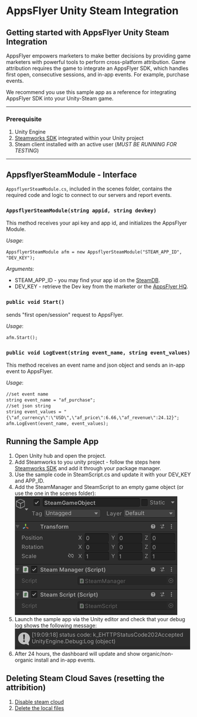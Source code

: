 # AppsFlyer Unity Steam Integration

## **Getting started with AppsFlyer Unity Steam Integration**

AppsFlyer empowers marketers to make better decisions by providing game marketers with powerful tools to perform cross-platform attribution.
Game attribution requires the game to integrate an AppsFlyer SDK, which handles first open, consecutive sessions, and in-app events. For example, purchase events.

We recommend you use this sample app as a reference for integrating AppsFlyer SDK into your Unity-Steam game.

<hr/>

### Prerequisite

1. Unity Engine
2. [Steamworks SDK](https://steamworks.github.io/) integrated within your Unity project
3. Steam client installed with an active user (_MUST BE RUNNING FOR TESTING_)

<hr/>

## **AppsflyerSteamModule - Interface**

`AppsflyerSteamModule.cs`, included in the scenes folder, contains the required code and logic to connect to our servers and report events.

### `AppsflyerSteamModule(string appid, string devkey)`

This method receives your api key and app id, and initializes the AppsFlyer Module.

_Usage_:

```
AppsflyerSteamModule afm = new AppsflyerSteamModule("STEAM_APP_ID", "DEV_KEY");
```

_Arguments_:

- STEAM_APP_ID - you may find your app id on the [SteamDB](https://steamdb.info/apps/).
- DEV_KEY - retrieve the Dev key from the marketer or the [AppsFlyer HQ](https://support.appsflyer.com/hc/en-us/articles/211719806-App-settings-#general-app-settings).

### `public void Start()`

sends "first open/session" request to AppsFlyer.

_Usage_:

```
afm.Start();
```

### `public void LogEvent(string event_name, string event_values)`

This method receives an event name and json object and sends an in-app event to AppsFlyer.

_Usage_:

```
//set event name
string event_name = "af_purchase";
//set json string
string event_values = "{\"af_currency\":\"USD\",\"af_price\":6.66,\"af_revenue\":24.12}";
afm.LogEvent(event_name, event_values);
```

## Running the Sample App

1. Open Unity hub and open the project.
2. Add Steamworks to you unity project - follow the steps here [Steamworks SDK](https://steamworks.github.io/) and add it through your package manager.
3. Use the sample code in SteamScript.cs and update it with your DEV_KEY and APP_ID.
4. Add the SteamManager and SteamScript to an empty game object (or use the one in the scenes folder):
   ![Request-OK](SteamGameObject.PNG)
5. Launch the sample app via the Unity editor and check that your debug log shows the following message:
   ![Request-OK](202OK.PNG)
6. After 24 hours, the dashboard will update and show organic/non-organic install and in-app events.

## Deleting Steam Cloud Saves (resetting the attribition)

1. [Disable steam cloud](https://help.steampowered.com/en/faqs/view/68D2-35AB-09A9-7678#enabling)
2. [Delete the local files](https://help.steampowered.com/en/faqs/view/68D2-35AB-09A9-7678#where)
